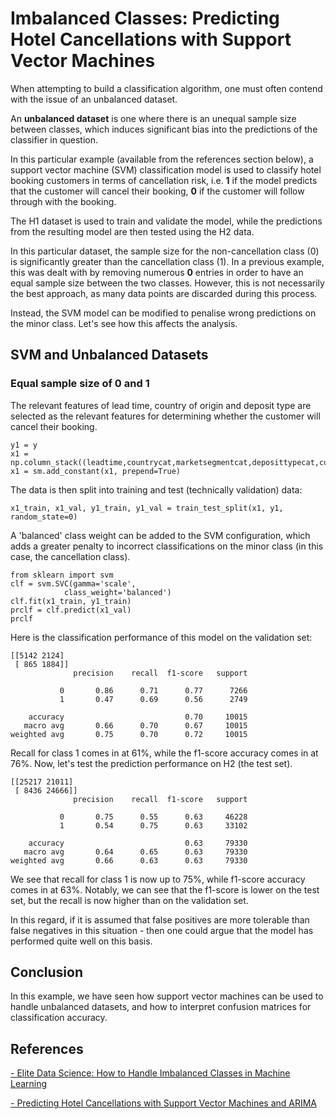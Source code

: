 # Imbalanced Classes: Predicting Hotel Cancellations with Support Vector Machines

When attempting to build a classification algorithm, one must often contend with the issue of an unbalanced dataset.

An **unbalanced dataset** is one where there is an unequal sample size between classes, which induces significant bias into the predictions of the classifier in question.

In this particular example (available from the references section below), a support vector machine (SVM) classification model is used to classify hotel booking customers in terms of cancellation risk, i.e. **1** if the model predicts that the customer will cancel their booking, **0** if the customer will follow through with the booking.

The H1 dataset is used to train and validate the model, while the predictions from the resulting model are then tested using the H2 data.

In this particular dataset, the sample size for the non-cancellation class (0) is significantly greater than the cancellation class (1). In a previous example, this was dealt with by removing numerous **0** entries in order to have an equal sample size between the two classes. However, this is not necessarily the best approach, as many data points are discarded during this process.

Instead, the SVM model can be modified to penalise wrong predictions on the minor class. Let's see how this affects the analysis.

## SVM and Unbalanced Datasets

### Equal sample size of 0 and 1

The relevant features of lead time, country of origin and deposit type are selected as the relevant features for determining whether the customer will cancel their booking.

```
y1 = y
x1 = np.column_stack((leadtime,countrycat,marketsegmentcat,deposittypecat,customertypecat,rcps,arrivaldateyear,arrivaldatemonthcat,arrivaldateweekno,arrivaldatedayofmonth))
x1 = sm.add_constant(x1, prepend=True)
```

The data is then split into training and test (technically validation) data:

```
x1_train, x1_val, y1_train, y1_val = train_test_split(x1, y1, random_state=0)
```

A 'balanced' class weight can be added to the SVM configuration, which adds a greater penalty to incorrect classifications on the minor class (in this case, the cancellation class).

```
from sklearn import svm
clf = svm.SVC(gamma='scale', 
            class_weight='balanced')
clf.fit(x1_train, y1_train)  
prclf = clf.predict(x1_val)
prclf
```

Here is the classification performance of this model on the validation set:

```
[[5142 2124]
 [ 865 1884]]
              precision    recall  f1-score   support

           0       0.86      0.71      0.77      7266
           1       0.47      0.69      0.56      2749

    accuracy                           0.70     10015
   macro avg       0.66      0.70      0.67     10015
weighted avg       0.75      0.70      0.72     10015
```

Recall for class 1 comes in at 61%, while the f1-score accuracy comes in at 76%. Now, let's test the prediction performance on H2 (the test set).

```
[[25217 21011]
 [ 8436 24666]]
              precision    recall  f1-score   support

           0       0.75      0.55      0.63     46228
           1       0.54      0.75      0.63     33102

    accuracy                           0.63     79330
   macro avg       0.64      0.65      0.63     79330
weighted avg       0.66      0.63      0.63     79330
```

We see that recall for class 1 is now up to 75%, while f1-score accuracy comes in at 63%. Notably, we can see that the f1-score is lower on the test set, but the recall is now higher than on the validation set.

In this regard, if it is assumed that false positives are more tolerable than false negatives in this situation - then one could argue that the model has performed quite well on this basis.

## Conclusion

In this example, we have seen how support vector machines can be used to handle unbalanced datasets, and how to interpret confusion matrices for classification accuracy.

## References

[- Elite Data Science: How to Handle Imbalanced Classes in Machine Learning](https://elitedatascience.com/imbalanced-classes)

[- Predicting Hotel Cancellations with Support Vector Machines and ARIMA](https://towardsdatascience.com/predicting-hotel-cancellations-with-extratreesclassifier-and-logistic-regression-fb9229a95d1e)
